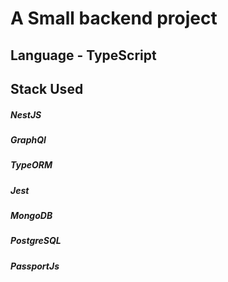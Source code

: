 # A Small backend project

## Language - TypeScript

## Stack Used

##### NestJS

##### GraphQl

##### TypeORM

##### Jest

##### MongoDB

##### PostgreSQL

##### PassportJs
